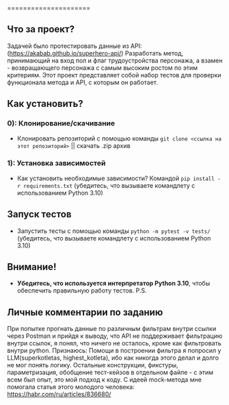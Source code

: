 =====================

**Что за проект?**
------------

Задачей было протестировать данные из API:(https://akabab.github.io/superhero-api/)
Разработать метод, принимающий на вход пол и флаг трудоустройства персонажа, а взамен - возвращающего персонажа с самым высоким ростом по этим критериям.
Этот проект представляет собой набор тестов для проверки функционала метода и API, с которым он работает.

**Как установить?**
------------

### 0): Клонирование/скачивание

* Клонировать репозиторий с помощью команды `git clone <ссылка на этот репозиторий>` || скачать .zip архив

### 1): Установка зависимостей

* Как установить необходимые зависимости? Командой `pip install -r requirements.txt` (убедитесь, что вызываете командлету с использованием Python 3.10)

**Запуск тестов**
------------

* Запустить тесты с помощью команды `python -m pytest -v tests/` (убедитесь, что вызываете командлету с использованием Python 3.10)

**Внимание!**
------------
* **Убедитесь, что используется интерпретатор Python 3.10**, чтобы обеспечить правильную работу тестов.
P.S.
 
**Личные комментарии по заданию**
------------
При попытке прогнать данные по различным фильтрам внутри ссылки через Postman и прийдя к выводу, что API не поддерживает фильтрацию внутри ссылок, я понял, что ничего не осталось, кроме как фильтровать внутри python.
Признаюсь: Помощи в построении фильтра я попросил у LLM(superkotletas, highest_kotleta), ибо как никогда этого делал и долго не мог понять логику.
Остальные конструкции, фикстуры, параметризация, обобщение тест-кейзов в отдельном файле - с этим всем был опыт, это мой подход к коду.
С идеей mock-метода мне помогала статья этого молодого человека: https://habr.com/ru/articles/836680/
